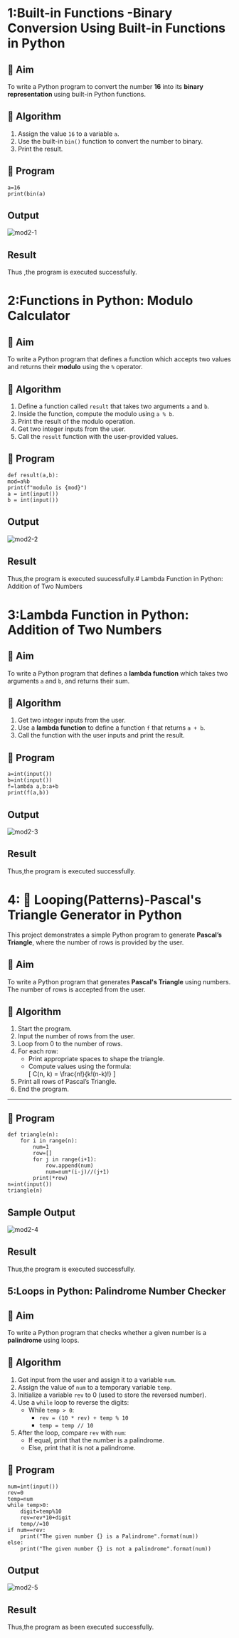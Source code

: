 # 1:Built-in Functions -Binary Conversion Using Built-in Functions in Python
## 🎯 Aim
To write a Python program to convert the number **16** into its **binary representation** using built-in Python functions.

## 🧠 Algorithm
1. Assign the value `16` to a variable `a`.
2. Use the built-in `bin()` function to convert the number to binary.
3. Print the result.

## 🧾 Program
```
a=16 
print(bin(a)
```

## Output
![mod2-1](https://github.com/user-attachments/assets/d92d1b5a-cd1f-456c-82aa-8444599044fd)

## Result
Thus ,the program is executed successfully.

# 2:Functions in Python: Modulo Calculator
## 🎯 Aim
To write a Python program that defines a function which accepts two values and returns their **modulo** using the `%` operator.

## 🧠 Algorithm
1. Define a function called `result` that takes two arguments `a` and `b`.
2. Inside the function, compute the modulo using `a % b`.
3. Print the result of the modulo operation.
4. Get two integer inputs from the user.
5. Call the `result` function with the user-provided values.

## 🧾 Program
```
def result(a,b): 
mod=a%b 
print(f"modulo is {mod}") 
a = int(input()) 
b = int(input())
```

## Output
![mod2-2](https://github.com/user-attachments/assets/104407ef-df59-4f45-9224-c5e99d2bc0bf)

## Result
Thus,the program is executed suucessfully.# Lambda Function in Python: Addition of Two Numbers

# 3:Lambda Function in Python: Addition of Two Numbers
## 🎯 Aim
To write a Python program that defines a **lambda function** which takes two arguments `a` and `b`, and returns their sum.

## 🧠 Algorithm
1. Get two integer inputs from the user.
2. Use a **lambda function** to define a function `f` that returns `a + b`.
3. Call the function with the user inputs and print the result.

## 🧾 Program
```
a=int(input())
b=int(input())
f=lambda a,b:a+b
print(f(a,b))
```
## Output
![mod2-3](https://github.com/user-attachments/assets/9236f22d-149a-430f-8cdc-225bc7bf56a2)

## Result
Thus,the program is executed successfully.

# 4: 🔺 Looping(Patterns)-Pascal's Triangle Generator in Python

This project demonstrates a simple Python program to generate **Pascal’s Triangle**, where the number of rows is provided by the user.

## 🎯 Aim

To write a Python program that generates **Pascal's Triangle** using numbers. The number of rows is accepted from the user.



## 🧠 Algorithm

1. Start the program.
2. Input the number of rows from the user.
3. Loop from 0 to the number of rows.
4. For each row:
   - Print appropriate spaces to shape the triangle.
   - Compute values using the formula:  
     \[
     C(n, k) = \frac{n!}{k!(n-k)!}
     \]
5. Print all rows of Pascal’s Triangle.
6. End the program.

---

## 🧪 Program
```
def triangle(n):
    for i in range(n):
        num=1
        row=[]
        for j in range(i+1):
            row.append(num)
            num=num*(i-j)//(j+1)
        print(*row)
n=int(input())
triangle(n)
```

## Sample Output
![mod2-4](https://github.com/user-attachments/assets/2881d637-465c-4e5d-a686-378b6423fb0a)

## Result
Thus,the program is executed successfully.

## 5:Loops in Python: Palindrome Number Checker

## 🎯 Aim
To write a Python program that checks whether a given number is a **palindrome** using loops.

## 🧠 Algorithm
1. Get input from the user and assign it to a variable `num`.
2. Assign the value of `num` to a temporary variable `temp`.
3. Initialize a variable `rev` to 0 (used to store the reversed number).
4. Use a `while` loop to reverse the digits:
   - While `temp > 0`:
     - `rev = (10 * rev) + temp % 10`
     - `temp = temp // 10`
5. After the loop, compare `rev` with `num`:
   - If equal, print that the number is a palindrome.
   - Else, print that it is not a palindrome.

## 🧾 Program
```
num=int(input())
rev=0
temp=num
while temp>0:
    digit=temp%10
    rev=rev*10+digit
    temp//=10
if num==rev:
    print("The given number {} is a Palindrome".format(num))
else:
    print("The given number {} is not a palindrome".format(num))
```
## Output
![mod2-5](https://github.com/user-attachments/assets/99688227-1644-49a0-bac5-5dd03bfc877b)

## Result
Thus,the program as been executed successfully.
